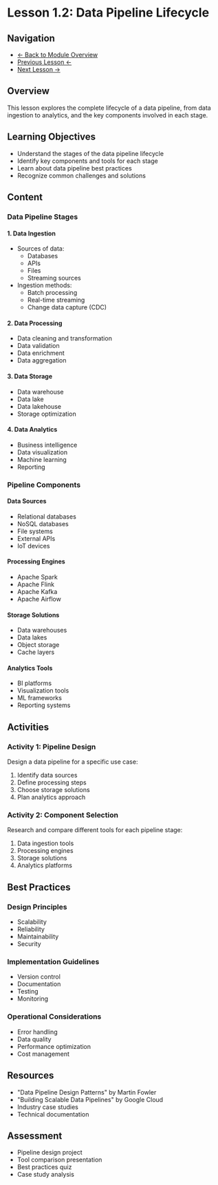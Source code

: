 # Lesson 1.2: Data Pipeline Lifecycle

## Navigation
- [← Back to Module Overview](../README.md)
- [Previous Lesson ←](./1.1-understanding-data-engineering.md)
- [Next Lesson →](./1.3-scalability-and-infrastructure.md)

## Overview
This lesson explores the complete lifecycle of a data pipeline, from data ingestion to analytics, and the key components involved in each stage.

## Learning Objectives
- Understand the stages of the data pipeline lifecycle
- Identify key components and tools for each stage
- Learn about data pipeline best practices
- Recognize common challenges and solutions

## Content

### Data Pipeline Stages

#### 1. Data Ingestion
- Sources of data:
  - Databases
  - APIs
  - Files
  - Streaming sources
- Ingestion methods:
  - Batch processing
  - Real-time streaming
  - Change data capture (CDC)

#### 2. Data Processing
- Data cleaning and transformation
- Data validation
- Data enrichment
- Data aggregation

#### 3. Data Storage
- Data warehouse
- Data lake
- Data lakehouse
- Storage optimization

#### 4. Data Analytics
- Business intelligence
- Data visualization
- Machine learning
- Reporting

### Pipeline Components

#### Data Sources
- Relational databases
- NoSQL databases
- File systems
- External APIs
- IoT devices

#### Processing Engines
- Apache Spark
- Apache Flink
- Apache Kafka
- Apache Airflow

#### Storage Solutions
- Data warehouses
- Data lakes
- Object storage
- Cache layers

#### Analytics Tools
- BI platforms
- Visualization tools
- ML frameworks
- Reporting systems

## Activities

### Activity 1: Pipeline Design
Design a data pipeline for a specific use case:
1. Identify data sources
2. Define processing steps
3. Choose storage solutions
4. Plan analytics approach

### Activity 2: Component Selection
Research and compare different tools for each pipeline stage:
1. Data ingestion tools
2. Processing engines
3. Storage solutions
4. Analytics platforms

## Best Practices

### Design Principles
- Scalability
- Reliability
- Maintainability
- Security

### Implementation Guidelines
- Version control
- Documentation
- Testing
- Monitoring

### Operational Considerations
- Error handling
- Data quality
- Performance optimization
- Cost management

## Resources
- "Data Pipeline Design Patterns" by Martin Fowler
- "Building Scalable Data Pipelines" by Google Cloud
- Industry case studies
- Technical documentation

## Assessment
- Pipeline design project
- Tool comparison presentation
- Best practices quiz
- Case study analysis 